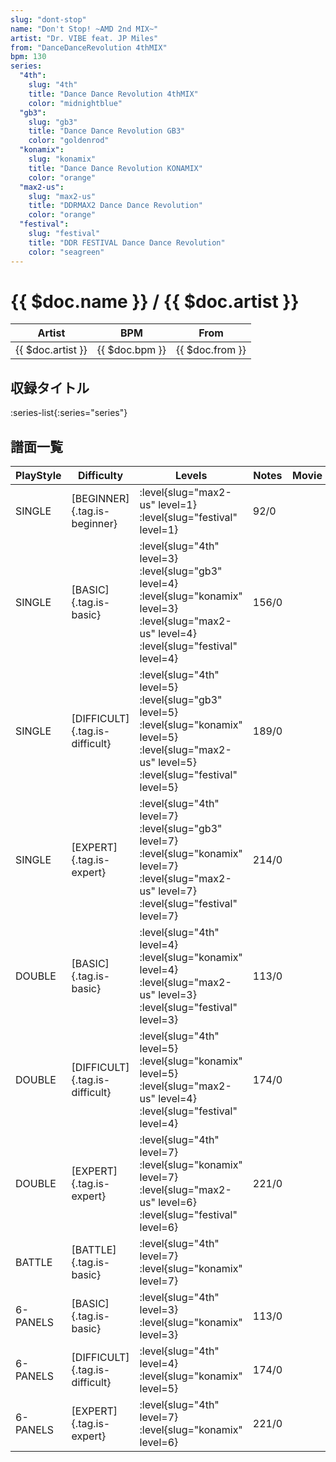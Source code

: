 ```yaml
---
slug: "dont-stop"
name: "Don't Stop! ~AMD 2nd MIX~"
artist: "Dr. VIBE feat. JP Miles"
from: "DanceDanceRevolution 4thMIX"
bpm: 130
series:
  "4th":
    slug: "4th"
    title: "Dance Dance Revolution 4thMIX"
    color: "midnightblue"
  "gb3":
    slug: "gb3"
    title: "Dance Dance Revolution GB3"
    color: "goldenrod"
  "konamix":
    slug: "konamix"
    title: "Dance Dance Revolution KONAMIX"
    color: "orange"
  "max2-us":
    slug: "max2-us"
    title: "DDRMAX2 Dance Dance Revolution"
    color: "orange"
  "festival":
    slug: "festival"
    title: "DDR FESTIVAL Dance Dance Revolution"
    color: "seagreen"
---
```


# {{ $doc.name }} / {{ $doc.artist }}

|Artist|BPM|From|
|------|---|----|
|{{ $doc.artist }}|{{ $doc.bpm }}|{{ $doc.from }}|

## 収録タイトル

:series-list{:series="series"}

## 譜面一覧

|PlayStyle|Difficulty|Levels|Notes|Movie|
|---------|----------|------|-----|-----|
|SINGLE|[BEGINNER]{.tag.is-beginner}|:level{slug="max2-us" level=1} :level{slug="festival" level=1}|92/0||
|SINGLE|[BASIC]{.tag.is-basic}|:level{slug="4th" level=3} :level{slug="gb3" level=4} :level{slug="konamix" level=3} :level{slug="max2-us" level=4} :level{slug="festival" level=4}|156/0||
|SINGLE|[DIFFICULT]{.tag.is-difficult}|:level{slug="4th" level=5} :level{slug="gb3" level=5} :level{slug="konamix" level=5} :level{slug="max2-us" level=5} :level{slug="festival" level=5}|189/0||
|SINGLE|[EXPERT]{.tag.is-expert}|:level{slug="4th" level=7} :level{slug="gb3" level=7} :level{slug="konamix" level=7} :level{slug="max2-us" level=7} :level{slug="festival" level=7}|214/0||
|DOUBLE|[BASIC]{.tag.is-basic}|:level{slug="4th" level=4} :level{slug="konamix" level=4} :level{slug="max2-us" level=3} :level{slug="festival" level=3}|113/0||
|DOUBLE|[DIFFICULT]{.tag.is-difficult}|:level{slug="4th" level=5} :level{slug="konamix" level=5} :level{slug="max2-us" level=4} :level{slug="festival" level=4}|174/0||
|DOUBLE|[EXPERT]{.tag.is-expert}|:level{slug="4th" level=7} :level{slug="konamix" level=7} :level{slug="max2-us" level=6} :level{slug="festival" level=6}|221/0||
|BATTLE|[BATTLE]{.tag.is-basic}|:level{slug="4th" level=7} :level{slug="konamix" level=7}|||
|6-PANELS|[BASIC]{.tag.is-basic}|:level{slug="4th" level=3} :level{slug="konamix" level=3}|113/0||
|6-PANELS|[DIFFICULT]{.tag.is-difficult}|:level{slug="4th" level=4} :level{slug="konamix" level=5}|174/0||
|6-PANELS|[EXPERT]{.tag.is-expert}|:level{slug="4th" level=7} :level{slug="konamix" level=6}|221/0||
